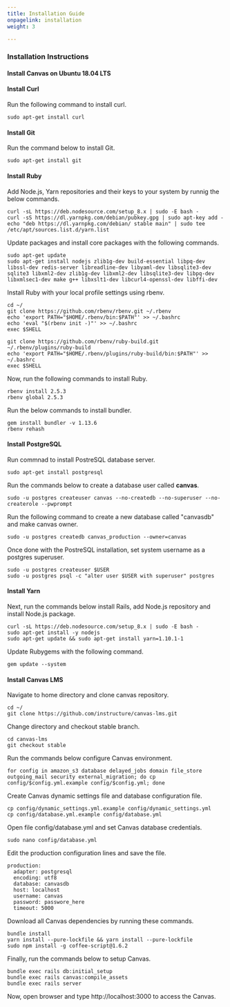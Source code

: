 ```yaml
---
title: Installation Guide
onpagelink: installation
weight: 3

---
```


### **Installation Instructions**

#### Install Canvas on Ubuntu 18.04 LTS

#### Install Curl

Run the following command to install curl.

 ```
sudo apt-get install curl 
```

#### Install Git

Run the command below to install Git.

 ```
sudo apt-get install git 
```

#### Install Ruby

Add Node.js, Yarn repositories and their keys to your system by runnig the below commands.

 ```
curl -sL https://deb.nodesource.com/setup_8.x | sudo -E bash -
curl -sS https://dl.yarnpkg.com/debian/pubkey.gpg | sudo apt-key add -
echo "deb https://dl.yarnpkg.com/debian/ stable main" | sudo tee /etc/apt/sources.list.d/yarn.list
```

Update packages and install core packages with the following commands.

 ```
sudo apt-get update
sudo apt-get install nodejs zlib1g-dev build-essential libpq-dev libssl-dev redis-server libreadline-dev libyaml-dev libsqlite3-dev sqlite3 libxml2-dev zlib1g-dev libxml2-dev libsqlite3-dev libpq-dev libxmlsec1-dev make g++ libxslt1-dev libcurl4-openssl-dev libffi-dev 
```

Install Ruby with your local profile settings using rbenv.

 ```
cd ~/
git clone https://github.com/rbenv/rbenv.git ~/.rbenv
echo 'export PATH="$HOME/.rbenv/bin:$PATH"' >> ~/.bashrc
echo 'eval "$(rbenv init -)"' >> ~/.bashrc
exec $SHELL

git clone https://github.com/rbenv/ruby-build.git ~/.rbenv/plugins/ruby-build
echo 'export PATH="$HOME/.rbenv/plugins/ruby-build/bin:$PATH"' >> ~/.bashrc
exec $SHELL 
```

Now, run the following commands to install Ruby.

 ```
rbenv install 2.5.3
rbenv global 2.5.3
```

Run the below commands to install bundler.

 ```
gem install bundler -v 1.13.6
rbenv rehash
```

#### Install PostgreSQL

Run commnad to install PostreSQL database server.

 ```
sudo apt-get install postgresql
```

Run the commands below to create a database user called **canvas**.

 ```
sudo -u postgres createuser canvas --no-createdb --no-superuser --no-createrole --pwprompt 
```

Run the following command to create a new database called "canvasdb" and make canvas owner.

 ```
sudo -u postgres createdb canvas_production --owner=canvas
```

Once done with the PostreSQL installation, set system username as a postgres superuser.

 ```
sudo -u postgres createuser $USER
sudo -u postgres psql -c "alter user $USER with superuser" postgres
```

#### Install Yarn

Next, run the commands below install Rails, add Node.js repository and install Node.js package.

 ```
curl -sL https://deb.nodesource.com/setup_8.x | sudo -E bash -
sudo apt-get install -y nodejs
sudo apt-get update && sudo apt-get install yarn=1.10.1-1
```

Update Rubygems with the following command.

 ```
gem update --system
```

#### Install Canvas LMS

Navigate to home directory and clone canvas repository.

 ```
cd ~/
git clone https://github.com/instructure/canvas-lms.git
```

Change directory and checkout stable branch.

 ```
cd canvas-lms
git checkout stable
```

Run the commands below configure Canvas environment.

 ```
for config in amazon_s3 database delayed_jobs domain file_store outgoing_mail security external_migration; do cp config/$config.yml.example config/$config.yml; done

```

Create Canvas dynamic settings file and database configuration file.

 ```
cp config/dynamic_settings.yml.example config/dynamic_settings.yml
cp config/database.yml.example config/database.yml
```

Open file config/database.yml and set Canvas database credentials.

 ```
sudo nano config/database.yml
```

Edit the production configuration lines and save the file.

 ```
production:
   adapter: postgresql
   encoding: utf8
   database: canvasdb
   host: localhost
   username: canvas
   password: passwore_here
   timeout: 5000
```

Download all Canvas dependencies by running these commands.

 ```
bundle install
yarn install --pure-lockfile && yarn install --pure-lockfile
sudo npm install -g coffee-script@1.6.2
```

Finally, run the commands below to setup Canvas.

 ```
bundle exec rails db:initial_setup
bundle exec rails canvas:compile_assets
bundle exec rails server
```

Now, open browser and type http://localhost:3000 to access the Canvas.
